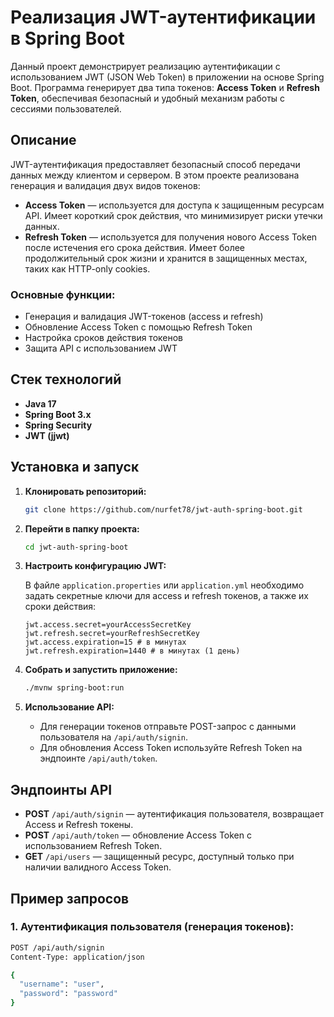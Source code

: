 # Реализация JWT-аутентификации в Spring Boot

Данный проект демонстрирует реализацию аутентификации с использованием JWT (JSON Web Token) в приложении на основе Spring Boot. Программа генерирует два типа токенов: **Access Token** и **Refresh Token**, обеспечивая безопасный и удобный механизм работы с сессиями пользователей.

## Описание

JWT-аутентификация предоставляет безопасный способ передачи данных между клиентом и сервером. В этом проекте реализована генерация и валидация двух видов токенов:

- **Access Token** — используется для доступа к защищенным ресурсам API. Имеет короткий срок действия, что минимизирует риски утечки данных.
- **Refresh Token** — используется для получения нового Access Token после истечения его срока действия. Имеет более продолжительный срок жизни и хранится в защищенных местах, таких как HTTP-only cookies.

### Основные функции:
- Генерация и валидация JWT-токенов (access и refresh)
- Обновление Access Token с помощью Refresh Token
- Настройка сроков действия токенов
- Защита API с использованием JWT

## Стек технологий

- **Java 17**
- **Spring Boot 3.x**
- **Spring Security**
- **JWT (jjwt)**

## Установка и запуск

1. **Клонировать репозиторий:**

    ```bash
    git clone https://github.com/nurfet78/jwt-auth-spring-boot.git
    ```

2. **Перейти в папку проекта:**

    ```bash
    cd jwt-auth-spring-boot
    ```

3. **Настроить конфигурацию JWT:**

   В файле `application.properties` или `application.yml` необходимо задать секретные ключи для access и refresh токенов, а также их сроки действия:

    ```properties
    jwt.access.secret=yourAccessSecretKey
    jwt.refresh.secret=yourRefreshSecretKey
    jwt.access.expiration=15 # в минутах
    jwt.refresh.expiration=1440 # в минутах (1 день)
    ```

4. **Собрать и запустить приложение:**

    ```bash
    ./mvnw spring-boot:run
    ```

5. **Использование API:**

    - Для генерации токенов отправьте POST-запрос с данными пользователя на `/api/auth/signin`.
    - Для обновления Access Token используйте Refresh Token на эндпоинте `/api/auth/token`.

## Эндпоинты API

- **POST** `/api/auth/signin` — аутентификация пользователя, возвращает Access и Refresh токены.
- **POST** `/api/auth/token` — обновление Access Token с использованием Refresh Token.
- **GET** `/api/users` — защищенный ресурс, доступный только при наличии валидного Access Token.

## Пример запросов

### 1. Аутентификация пользователя (генерация токенов):

```bash
POST /api/auth/signin
Content-Type: application/json

{
  "username": "user",
  "password": "password"
}
